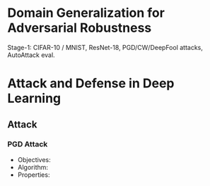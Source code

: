 # Domain Generalization for Adversarial Robustness

Stage-1: CIFAR-10 / MNIST, ResNet-18, PGD/CW/DeepFool attacks, AutoAttack eval.


# Attack and Defense in Deep Learning
## Attack
### PGD Attack
- Objectives:
- Algorithm:
- Properties: